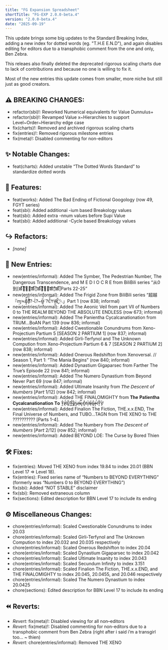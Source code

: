 ```yaml
---
title: "FG Expansion Spreadsheet"
shortTitle: "FG-EXP 2.0.0-beta.4"
version: "2.0.0-beta.4"
date: "2025-09-19"
---
```

This update brings some big updates to the Standard Breaking Index, adding a new index for dotted words (eg. "T.H.E E.N.D"), and again disables editing for editors due to a transphobic comment from the one and only, Ben Zebra.

This releaes also finally deleted the deprecated rigorous scaling charts due to lack of contributions and because no one is willing to fix it.

Most of the new entries this update comes from smaller, more niche but still just as good creators.

## ⚠️ BREAKING CHANGES:
* refactor(sbi)!: Reworked Numerical equivalents for Value Dunnulus+
* refactor(sbi)!: Revamped Value x~Hierarchies to support Level~Order~Hierarchy edge case 
* fix(charts)!: Removed and archived rigorous scaling charts
* fix(entries)!: Removed rigorous milestone entries
* fix(meta)!: Disabled commenting for non-editors

## ✨ Notable Changes:
* feat(charts): Added unstable “The Dotted Words Standard” to standardize dotted words

## 🚀 Features:
* feat(works): Added The Bad Ending of Fictional Googology (row 49, FGYT series)
* feat(sbi): Added additional -ium based Breakology values
* feat(sbi): Added extra -nnum values before Supi Value
* feat(sbi): Added additional -Cycle based Breakology values

## ↪️ Refactors:
* _[none]_

## 📝 New Entries:
* new(entries/informal): Added The Symber, The Pedestrian Number, The Dangerous Transcendence, and M E D I O C R E from BiliBili series “从0到[⊠̔́͡「͌͗̓̽̎͠⊠̔́͡▯̓̕⊠̔́͡「͌͗̓̽̎͠⊠͒̕▯̓̈́̕⊠̔́͡]Parts 22-25”
* new(entries/informal): Added The Frigid Zone from BiliBili series “超越『󠐀ɱ̹≒Ɇ̘̱̀̃͡ɗ̸͙͌͐?-ɩ̑ͭ?~ʘ̴̪̹ͫ̚`?Ͼ͒̑͝𐀀я̛̝̫͛ԑͤ̋҉͉〽」Part 1 (row 838; informal)
* new(entries/informal): Added The Aeonic Veil from part VII of Numbers 0 to THE REALM BEYOND THE ABSOLUTE ENDLESS (row 673; informal)
* new(entries/informal): Added The Panientha Cycalcanationation from TRUM...BoAN Part 139 (row 836; informal)
* new(entries/informal): Added Cwestionable Conundrums from Xeno-Projectium Partium 5 [SEASON 2 PARTIUM 1] (row 837; informal)
* new(entries/informal): Added Girli-Terfynol and The Unknown Compution from Xeno-Projectium Partium 6 & 7 [SEASON 2 PARTIUM 2] (row 838; informal)
* new(entries/informal): Added Onerous Redshifton from Xenoversal. // Season 1, Part 1: “The Mania Begins” (row 840; informal)
* new(entries/informal): Added Dynastium Gigaparsec from Farther The True’s Episode 22 (row 841; informal)
* new(entries/informal): Added The Numero Dynastium from Beyond Never Part 69 (row 847; informal)
* new(entries/informal): Added Ultimate Insanity from 𝘛𝘩𝘦 𝘋𝘦𝘴𝘤𝘦𝘯𝘵 𝘰𝘧 𝘕𝘶𝘮𝘣𝘦𝘳𝘴 [𝘗𝘢𝘳𝘵 1/12] (row 842; informal)
* new(entries/informal): Added THE FINALOMIGHTY from 𝐓𝐡𝐞 𝐏𝐚𝐭𝐢𝐞𝐧𝐭𝐡𝐚 𝐂𝐲𝐜𝐚𝐥𝐜𝐚𝐧𝐚𝐭𝐢𝐨𝐧𝐚𝐭𝐢𝐨𝐧 𝐓𝐨 T̴̰̓Ḧ̸̩́E̸̯͋ ̷̺̽F̴̯͋I̴͇̊Ṅ̴̺A̵̠͘L̶͙̿O̶̯̾M̴͕͛Ĭ̶̩G̶̭̓Ḩ̴̈́T̴̮͋Y̸̩̏ 
* new(entries/informal): Added Finalion The Fiction, THE.x.x.END, The Final Universe of Numbers, and TUBO...TAGN from THE XENO to THE ?????????? [Parts 1-4].
* new(entries/informal): Added The Numbery from 𝘛𝘩𝘦 𝘋𝘦𝘴𝘤𝘦𝘯𝘵 𝘰𝘧 𝘕𝘶𝘮𝘣𝘦𝘳𝘴 [𝘗𝘢𝘳𝘵 2/12] (row 852; informal)
* new(entries/informal): Added BEYOND LOE: The Curse by Bored Thien

## 🛠️ Fixes:
* fix(entries): Moved THE XENO from index 19.84 to index 20.01 (BBN Level 17 => Level 18).
* fix(entries): Fixed series name of “Numbers to BEYOND EVERYTHING” (formerly was “Numbers 0 to BEYOND EVERYTHING”)
* fix(sbi): Added “NOT STABLE” disclaimer
* fix(sbi): Removed extraneous column
* fix(sections): Edited description for BBN Level 17 to include its ending

## ⚙️ Miscellaneous Changes:
* chore(entries/informal): Scaled Cwestionable Conundrums to index 20.03
* chore(entries/informal): Scaled Girli-Terfynol and The Unknown Compution to index 20.032 and 20.035 respectively
* chore(entries/informal): Scaled Onerous Redshifton to index 20.04
* chore(entries/informal): Scaled Dynastium Gigaparsec to index 20.042
* chore(entries/informal): Scaled Ultimate Insanity to index 20.043
* chore(entries/informal): Scaled Secundum Infinity to index 3.151
* chore(entries/informal): Scaled Finalion The Fiction, THE.x.x.END, and THE FINALOMIGHTY to index 20.045, 20.0455, and 20.046 respectively
* chore(entries/informal): Scaled The Numero Dynastium to index 20.0425
* chore(sections): Edited description for BBN Level 17 to include its ending

## ⏪ Reverts:
* _Revert:_ fix(meta)!: Disabled viewing for all non–editors
* _Revert:_ fix(meta)!: Disabled commenting for non-editors due to a transphobic comment from Ben Zebra (right after i said i’m a transgirl too… ~ thien)
* _Revert:_ chore(entries/informal): Removed THE XENO